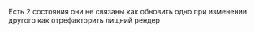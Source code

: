 Есть 2 состояния они не связаны как обновить одно при изменении другого
как отрефакторить лищний рендер 